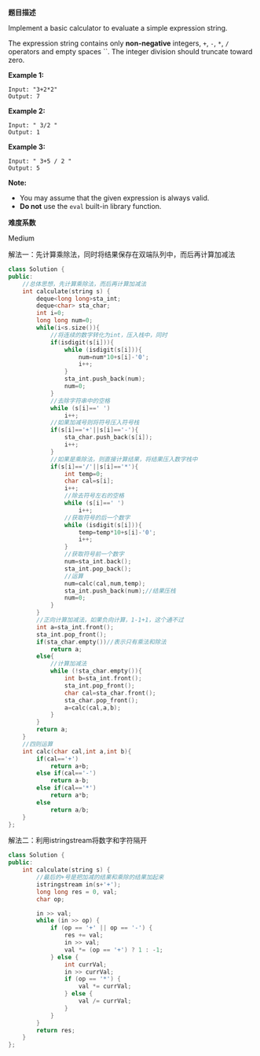  **题目描述**   

Implement a basic calculator to evaluate a simple expression string.

The expression string contains only **non-negative** integers, `+`, `-`, `*`, `/` operators and empty spaces ``. The integer division should truncate toward zero.

**Example 1:**

```
Input: "3+2*2"
Output: 7
```

**Example 2:**

```
Input: " 3/2 "
Output: 1
```

**Example 3:**

```
Input: " 3+5 / 2 "
Output: 5
```

**Note:**

- You may assume that the given expression is always valid.
- **Do not** use the `eval` built-in library function.

 **难度系数**    

 Medium 

解法一：先计算乘除法，同时将结果保存在双端队列中，而后再计算加减法

```c++
class Solution {
public:
    //总体思想，先计算乘除法，而后再计算加减法
    int calculate(string s) {
        deque<long long>sta_int;
        deque<char> sta_char;
        int i=0;
        long long num=0;
        while(i<s.size()){
            //将连续的数字转化为int，压入栈中，同时
            if(isdigit(s[i])){
                while (isdigit(s[i])){
                    num=num*10+s[i]-'0';
                    i++;
                }
                sta_int.push_back(num);
                num=0;
            }
            //去除字符串中的空格
            while (s[i]==' ')
                i++;
            //如果加减号则将符号压入符号栈
            if(s[i]=='+'||s[i]=='-'){
                sta_char.push_back(s[i]);
                i++;
            }
            //如果是乘除法，则直接计算结果，将结果压入数字栈中
            if(s[i]=='/'||s[i]=='*'){
                int temp=0;
                char cal=s[i];
                i++;
                //除去符号左右的空格
                while (s[i]==' ')
                    i++;
                //获取符号的后一个数字
                while (isdigit(s[i])){
                    temp=temp*10+s[i]-'0';
                    i++;
                }
                //获取符号前一个数字
                num=sta_int.back();
                sta_int.pop_back();
                //运算
                num=calc(cal,num,temp);
                sta_int.push_back(num);//结果压栈
                num=0;
            }
        }
        //正向计算加减法，如果负向计算，1-1+1，这个通不过
        int a=sta_int.front();
        sta_int.pop_front();
        if(sta_char.empty())//表示只有乘法和除法
            return a;
        else{
            //计算加减法
            while (!sta_char.empty()){
                int b=sta_int.front();
                sta_int.pop_front();
                char cal=sta_char.front();
                sta_char.pop_front();
                a=calc(cal,a,b);
            }
        }
        return a;
    }
    //四则运算
    int calc(char cal,int a,int b){
        if(cal=='+')
            return a+b;
        else if(cal=='-')
            return a-b;
        else if(cal=='*')
            return a*b;
        else
            return a/b;
    }
};
```

解法二：利用istringstream将数字和字符隔开

```c++
class Solution {
public:
    int calculate(string s) {
        //最后的+号是把加减的结果和乘除的结果加起来
        istringstream in(s+'+');
        long long res = 0, val;
        char op;

        in >> val;
        while (in >> op) {
            if (op == '+' || op == '-') {
                res += val;
                in >> val;
                val *= (op == '+') ? 1 : -1;
            } else {
                int currVal;
                in >> currVal;
                if (op == '*') {
                    val *= currVal;
                } else {
                    val /= currVal;
                }
            }
        }
        return res;
    }
};
```

